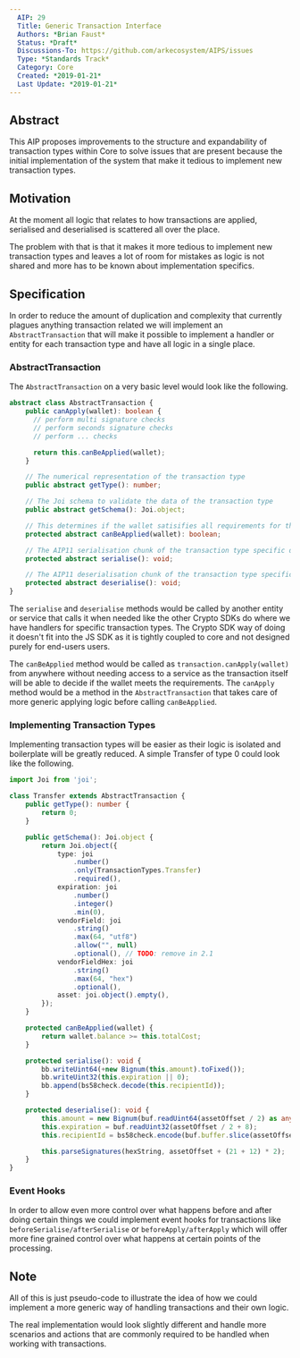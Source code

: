 ```yaml
---
  AIP: 29
  Title: Generic Transaction Interface
  Authors: *Brian Faust*
  Status: *Draft*
  Discussions-To: https://github.com/arkecosystem/AIPS/issues
  Type: *Standards Track*
  Category: Core
  Created: *2019-01-21*
  Last Update: *2019-01-21*
---
```


## Abstract

This AIP proposes improvements to the structure and expandability of transaction types within Core to solve issues that are present because the initial implementation of the system that make it tedious to implement new transaction types.

## Motivation

At the moment all logic that relates to how transactions are applied, serialised and deserialised is scattered all over the place.

The problem with that is that it makes it more tedious to implement new transaction types and leaves a lot of room for mistakes as logic is not shared and more has to be known about implementation specifics.

## Specification

In order to reduce the amount of duplication and complexity that currently plagues anything transaction related we will implement an `AbstractTransaction` that will make it possible to implement a handler or entity for each transaction type and have all logic in a single place.

### AbstractTransaction

The `AbstractTransaction` on a very basic level would look like the following.

```ts
abstract class AbstractTransaction {
    public canApply(wallet): boolean {
      // perform multi signature checks
      // perform seconds signature checks
      // perform ... checks

      return this.canBeApplied(wallet);
    }

    // The numerical representation of the transaction type
    public abstract getType(): number;

    // The Joi schema to validate the data of the transaction type
    public abstract getSchema(): Joi.object;

    // This determines if the wallet satisifies all requirements for the transaction to be processed.
    protected abstract canBeApplied(wallet): boolean;

    // The AIP11 serialisation chunk of the transaction type specific data
    protected abstract serialise(): void;

    // The AIP11 deserialisation chunk of the transaction type specific data
    protected abstract deserialise(): void;
}
```

The `serialise` and `deserialise` methods would be called by another entity or service that calls it when needed like the other Crypto SDKs do where we have handlers for specific transaction types. The Crypto SDK way of doing it doesn't fit into the JS SDK as it is tightly coupled to core and not designed purely for end-users users.

The `canBeApplied` method would be called as `transaction.canApply(wallet)` from anywhere without needing access to a service as the transaction itself will be able to decide if the wallet meets the requirements. The `canApply` method would be a method in the `AbstractTransaction` that takes care of more generic applying logic before calling `canBeApplied`.

### Implementing Transaction Types

Implementing transaction types will be easier as their logic is isolated and boilerplate will be greatly reduced. A simple Transfer of type 0 could look like the following.

```ts
import Joi from 'joi';

class Transfer extends AbstractTransaction {
    public getType(): number {
        return 0;
    }

    public getSchema(): Joi.object {
        return Joi.object({
            type: joi
                .number()
                .only(TransactionTypes.Transfer)
                .required(),
            expiration: joi
                .number()
                .integer()
                .min(0),
            vendorField: joi
                .string()
                .max(64, "utf8")
                .allow("", null)
                .optional(), // TODO: remove in 2.1
            vendorFieldHex: joi
                .string()
                .max(64, "hex")
                .optional(),
            asset: joi.object().empty(),
        });
    }

    protected canBeApplied(wallet) {
        return wallet.balance >= this.totalCost;
    }

    protected serialise(): void {
        bb.writeUint64(+new Bignum(this.amount).toFixed());
        bb.writeUint32(this.expiration || 0);
        bb.append(bs58check.decode(this.recipientId));
    }

    protected deserialise(): void {
        this.amount = new Bignum(buf.readUint64(assetOffset / 2) as any);
        this.expiration = buf.readUint32(assetOffset / 2 + 8);
        this.recipientId = bs58check.encode(buf.buffer.slice(assetOffset / 2 + 12, assetOffset / 2 + 12 + 21));

        this.parseSignatures(hexString, assetOffset + (21 + 12) * 2);
    }
}
```

### Event Hooks

In order to allow even more control over what happens before and after doing certain things we could implement event hooks for transactions like `beforeSerialise/afterSerialise` or  `beforeApply/afterApply` which will offer more fine grained control over what happens at certain points of the processing.

## Note

All of this is just pseudo-code to illustrate the idea of how we could implement a more generic way of handling transactions and their own logic.

The real implementation would look slightly different and handle more scenarios and actions that are commonly required to be handled when working with transactions.
